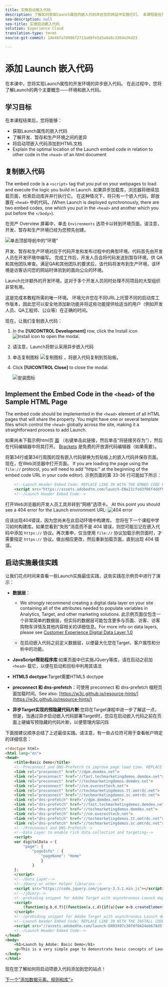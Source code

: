 ```yaml
---
title: 实施启动嵌入代码
description: 了解如何获取Launch属性的嵌入代码并在您的网站中实施它们。 本课程是在包含Launch教程的网站中实施Experience cloud的一部分。
seo-description: null
seo-title: 实施启动嵌入代码
solution: Experience Cloud
translation-type: tm+mt
source-git-commit: 14e46fa7d806f2713a69fe5d3a0a8c326de26d23

---
```



# 添加 Launch 嵌入代码

在本课中，您将实现Launch属性的开发环境的异步嵌入代码。 在此过程中，您将了解Launch的两个主要概念——环境和嵌入代码。

## 学习目标

在本课程结束后，您将能够：

* 获取Launch属性的嵌入代码
* 了解开发、暂存和生产环境之间的差异
* 将启动项嵌入代码添加到HTML文档
* Explain the optimal location of the Launch embed code in relation to other code in the `<head>` of an html document

## 复制嵌入代码

The embed code is a `<script>` tag that you put on your webpages to load and execute the logic you build in Launch. 如果异步加载库，浏览器将继续加载页面，检索启动库并并行执行它。 在这种情况下，将只有一个嵌入代码，即放置在 `<head>` 中的代码。(When Launch is deployed synchronously, there are two embed codes, one which you put in the `<head>` and another which you put before the `</body>`).

在资产 Overview 屏幕中，单击 `Environments` 选项卡以转到环境页面。请注意，开发、暂存和生产环境已经为您预先创建。

![单击顶部导航中的“环境”](images/launch-environments.png)

开发、暂存和生产环境对应于代码开发和发布过程中的典型环境。代码首先由开发人员在开发环境中编写。 完成工作后，开发人员会将代码发送到暂存环境，供 QA 和其他团队审查。满足QA和其他团队的要求后，该代码将发布到生产环境，该环境是访客访问您的网站时体验到的面向公众的环境。

Launch允许额外的开发环境，这对于多个开发人员同时处理不同项目的大型组织非常有用。

这是完成本教程所需的唯一环境。 环境允许您在不同URL上托管不同的启动库工作版本，因此您可以安全地添加新功能并将这些功能提供给适当的用户（例如开发人员、QA工程师、公众等）在正确的时间。

现在，让我们复制嵌入代码：

1. In the **[!UICONTROL Development]** row, click the Install icon ![Install icon](images/launch-installIcon.png) to open the modal.

1. 请注意，Launch将默认采用异步嵌入代码

1. 单击复制图标 ![复制图标](images/launch-copyIcon.png) ，将嵌入代码复制到剪贴板。

1. Click **[!UICONTROL Close]** to close the modal.

   ![安装图标](images/launch-copyInstallCode.png)

## Implement the Embed Code in the `<head>` of the Sample HTML Page

The embed code should be implemented in the `<head>` element of all HTML pages that will share the property. You might have one or several template files which control the `<head>` globally across the site, making it a straightforward process to add Launch.

如果尚未下载示例html页 [面](https://www.enablementadobe.com/multi/web/basic-sample.html) （右键单击此链接，然后单击“将链接另存为”），然后在代码编辑器中将其打开。 [Brackets](http://brackets.io/) 是免费的开放源代码编辑器（如果需要）。

将第34行或第34行周围的现有嵌入代码替换为剪贴板上的嵌入代码并保存页面。 现在，在Web浏览器中打开页面。 If you are loading the page using the `file://` protocol, you will need to add "https:" at the beginning of the embed code URL in your code editor). 示例页面的第 33-36 行可能如下所示：

```html
    <!--Launch Header Embed Code: REPLACE LINE 39 WITH THE EMBED CODE FROM YOUR OWN DEVELOPMENT ENVIRONMENT-->
    <script src="https://assets.adobedtm.com/launch-ENa21cfed3f06f4ddf9690de8077b39e81-development.min.js" async></script>
    <!--/Launch Header Embed Code-->
```

打开Web浏览器的开发人员工具并转到“网络”选项卡。 At this point you should see a 404 error for the Launch environment URL:
![404 error](images/samplepage-404.png)

应该出现404错误，因为您尚未在此启动环境中构建库。 您将在下一个课程中学习如何构建库。如果您看到“失败”消息而不是 404 错误，则您可能忘记在嵌入代码中添加 `https://` 协议。再次重申，仅当使用 `file://` 协议加载示例页面时，才需要指定 `https://` 协议。做出相应更改，然后重新加载页面，直到出现 404 错误。

## 启动实施最佳实践

让我们花点时间来查看一些Launch实施最佳实践，这些实践在示例页中进行了演示：

* **数据层**：

   * We *strongly* recommend creating a digital data layer on your site containing all of the attributes needed to populate variables in Analytics, Target, and other marketing solutions. 此示例页面仅包含一个非常简单的数据层，但实际的数据层可能包含更多与页面、访客、访客购物车详情及其他内容相关的详细信息。For more info on data layers, please see [Customer Experience Digital Data Layer 1.0](https://www.w3.org/2013/12/ceddl-201312.pdf)

   * 在启动嵌入代码之前定义数据层，以便最大化您在Target、客户属性和分析中的功能。

* **JavaScript帮助程序库**:如果页面中已实施JQuery等库，请在启动之前加 `<head>` 载它，以便在启动和目标中利用其语法

* **HTML5 doctype**:Target需要HTML5 doctype

* **preconnect 和 dns-prefetch**：可使用 preconnect 和 dns-prefetch 缩短页面加载时间。See also: [https://w3c.github.io/resource-hints/](https://w3c.github.io/resource-hints/)

* **异步Target实现的预隐藏代码片断**:您将在Target课程中进一步了解这一点，但是，当通过异步启动嵌入代码部署Target时，您应在启动嵌入代码之前在页面上硬编写预隐藏的代码片断，以便管理内容闪烁

下面按建议顺序总结了上述最佳实践。请注意，有一些占位符可用于查看帐户特定的详细信息：

```html
<!doctype html>
<html lang="en">
<head>
    <title>Basic Demo</title>
    <!--Preconnect and DNS-Prefetch to improve page load time. REPLACE "techmarketingdemos" WITH YOUR OWN AAM PARTNER ID, TARGET CLIENT CODE, AND ANALYTICS TRACKING SERVER-->
    <link rel="preconnect" href="//dpm.demdex.net">
    <link rel="preconnect" href="//fast.techmarketingdemos.demdex.net">
    <link rel="preconnect" href="//techmarketingdemos.demdex.net">
    <link rel="preconnect" href="//cm.everesttech.net">
    <link rel="preconnect" href="//techmarketingdemos.tt.omtrdc.net">
    <link rel="preconnect" href="//techmarketingdemos.sc.omtrdc.net">
    <link rel="dns-prefetch" href="//dpm.demdex.net">
    <link rel="dns-prefetch" href="//fast.techmarketingdemos.demdex.net">
    <link rel="dns-prefetch" href="//techmarketingdemos.demdex.net">
    <link rel="dns-prefetch" href="//cm.everesttech.net">
    <link rel="dns-prefetch" href="//techmarketingdemos.tt.omtrdc.net">
    <link rel="dns-prefetch" href="//techmarketingdemos.sc.omtrdc.net">
    <!--/Preconnect and DNS-Prefetch-->
    <!--Data Layer to enable rich data collection and targeting-->
    <script>
    var digitalData = {
        "page": {
            "pageInfo" : {
                "pageName": "Home"
                }
            }
    };
    </script>
    <!--/Data Layer-->
    <!--jQuery or other helper libraries-->
    <script src="https://code.jquery.com/jquery-3.3.1.min.js"></script>
    <!--/jQuery-->
    <!--prehiding snippet for Adobe Target with asynchronous Launch deployment-->
    <script>
        (function(g,b,d,f){(function(a,c,d){if(a){var e=b.createElement("style");e.id=c;e.innerHTML=d;a.appendChild(e)}})(b.getElementsByTagName("head")[0],"at-body-style",d);setTimeout(function(){var a=b.getElementsByTagName("head")[0];if(a){var c=b.getElementById("at-body-style");c&&a.removeChild(c)}},f)})(window,document,"body {opacity: 0 !important}",3E3);
    </script>
    <!--/prehiding snippet for Adobe Target with asynchronous Launch deployment-->
    <!--Launch Header Embed Code: REPLACE LINE 39 WITH THE INSTALL CODE FROM YOUR OWN DEVELOPMENT ENVIRONMENT-->
    <script src="//assets.adobedtm.com/launch-EN93497c30fdf0424eb678d5f4ffac66dc.min.js" async></script>
    <!--/Launch Header Embed Code-->
</head>
<body>
    <h1>Launch by Adobe: Basic Demo</h1>
    <p>This is a very simple page to demonstrate basic concepts of Launch by Adobe</p>
</body>
</html>
```

现在您了解如何将启动项嵌入代码添加到您的站点！

[下一个“添加数据元素、规则和库”&gt;](launch-data-elements-rules.md)